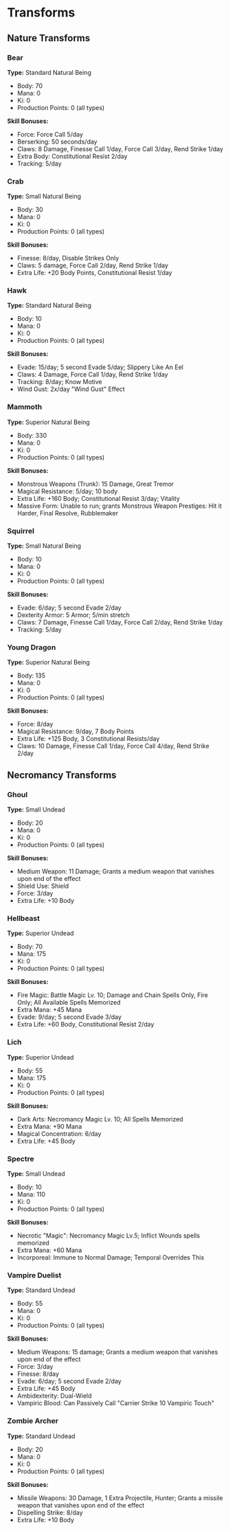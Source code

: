 # Transforms

## Nature Transforms

### Bear
**Type:** Standard Natural Being
- Body: 70
- Mana: 0
- Ki: 0
- Production Points: 0 (all types)

**Skill Bonuses:**
- Force: Force Call 5/day
- Berserking: 50 seconds/day
- Claws: 8 Damage, Finesse Call 1/day, Force Call 3/day, Rend Strike 1/day
- Extra Body: Constitutional Resist 2/day
- Tracking: 5/day

### Crab
**Type:** Small Natural Being
- Body: 30
- Mana: 0
- Ki: 0
- Production Points: 0 (all types)

**Skill Bonuses:**
- Finesse: 8/day, Disable Strikes Only
- Claws: 5 damage, Force Call 2/day, Rend Strike 1/day
- Extra Life: +20 Body Points, Constitutional Resist 1/day

### Hawk
**Type:** Standard Natural Being
- Body: 10
- Mana: 0
- Ki: 0
- Production Points: 0 (all types)

**Skill Bonuses:**
- Evade: 15/day; 5 second Evade 5/day; Slippery Like An Eel
- Claws: 4 Damage, Force Call 1/day, Rend Strike 1/day
- Tracking: 8/day; Know Motive
- Wind Gust: 2x/day "Wind Gust" Effect

### Mammoth
**Type:** Superior Natural Being
- Body: 330
- Mana: 0
- Ki: 0
- Production Points: 0 (all types)

**Skill Bonuses:**
- Monstrous Weapons (Trunk): 15 Damage, Great Tremor
- Magical Resistance: 5/day; 10 body
- Extra Life: +160 Body; Constitutional Resist 3/day; Vitality
- Massive Form: Unable to run; grants Monstrous Weapon Prestiges: Hit it Harder, Final Resolve, Rubblemaker

### Squirrel
**Type:** Small Natural Being
- Body: 10
- Mana: 0
- Ki: 0
- Production Points: 0 (all types)

**Skill Bonuses:**
- Evade: 6/day; 5 second Evade 2/day
- Dexterity Armor: 5 Armor; 5/min stretch
- Claws: 7 Damage, Finesse Call 1/day, Force Call 2/day, Rend Strike 1/day
- Tracking: 5/day

### Young Dragon
**Type:** Superior Natural Being
- Body: 135
- Mana: 0
- Ki: 0
- Production Points: 0 (all types)

**Skill Bonuses:**
- Force: 8/day
- Magical Resistance: 9/day, 7 Body Points
- Extra Life: +125 Body, 3 Constitutional Resists/day
- Claws: 10 Damage, Finesse Call 1/day, Force Call 4/day, Rend Strike 2/day

## Necromancy Transforms

### Ghoul
**Type:** Small Undead
- Body: 20
- Mana: 0
- Ki: 0
- Production Points: 0 (all types)

**Skill Bonuses:**
- Medium Weapon: 11 Damage; Grants a medium weapon that vanishes upon end of the effect
- Shield Use: Shield
- Force: 3/day
- Extra Life: +10 Body

### Hellbeast
**Type:** Superior Undead
- Body: 70
- Mana: 175
- Ki: 0
- Production Points: 0 (all types)

**Skill Bonuses:**
- Fire Magic: Battle Magic Lv. 10; Damage and Chain Spells Only, Fire Only; All Available Spells Memorized
- Extra Mana: +45 Mana
- Evade: 9/day; 5 second Evade 3/day
- Extra Life: +60 Body, Constitutional Resist 2/day

### Lich
**Type:** Superior Undead
- Body: 55
- Mana: 175
- Ki: 0
- Production Points: 0 (all types)

**Skill Bonuses:**
- Dark Arts: Necromancy Magic Lv. 10; All Spells Memorized
- Extra Mana: +90 Mana
- Magical Concentration: 6/day
- Extra Life: +45 Body

### Spectre
**Type:** Small Undead
- Body: 10
- Mana: 110
- Ki: 0
- Production Points: 0 (all types)

**Skill Bonuses:**
- Necrotic "Magic": Necromancy Magic Lv.5; Inflict Wounds spells memorized
- Extra Mana: +60 Mana
- Incorporeal: Immune to Normal Damage; Temporal Overrides This

### Vampire Duelist
**Type:** Standard Undead
- Body: 55
- Mana: 0
- Ki: 0
- Production Points: 0 (all types)

**Skill Bonuses:**
- Medium Weapons: 15 damage; Grants a medium weapon that vanishes upon end of the effect
- Force: 3/day
- Finesse: 8/day
- Evade: 6/day; 5 second Evade 2/day
- Extra Life: +45 Body
- Ambidexterity: Dual-Wield
- Vampiric Blood: Can Passively Call "Carrier Strike 10 Vampiric Touch"

### Zombie Archer
**Type:** Standard Undead
- Body: 20
- Mana: 0
- Ki: 0
- Production Points: 0 (all types)

**Skill Bonuses:**
- Missile Weapons: 30 Damage, 1 Extra Projectile, Hunter; Grants a missile weapon that vanishes upon end of the effect
- Dispelling Strike: 8/day
- Extra Life: +10 Body 
